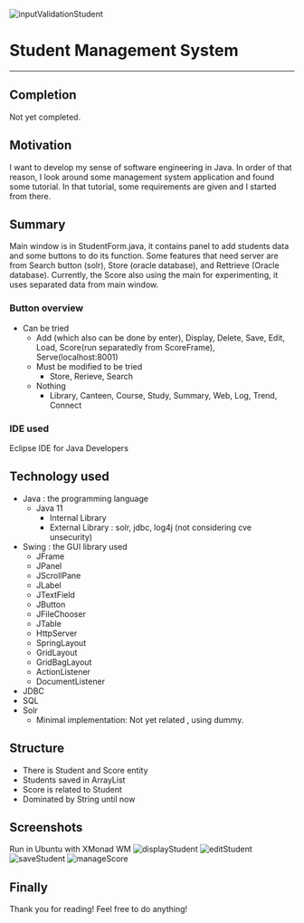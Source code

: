 ![inputValidationStudent](https://user-images.githubusercontent.com/42773358/146238900-bd6a8487-3260-4a4c-8944-320ffed6ef6a.png)
# Student Management System
---
## Completion
Not yet completed.
## Motivation
I want to develop my sense of software engineering in Java. In order of that reason, I look around some management system application and found some tutorial. In that tutorial, some requirements are given and I started from there.
## Summary
Main window is in StudentForm.java, it contains panel to add students data and some buttons to do its function. Some features that need server are from Search button (solr), Store (oracle database), and Rettrieve (Oracle database). Currently, the Score also using the main for experimenting, it uses separated data from main window.
### Button overview
* Can be tried
  * Add (which also can be done by enter), Display, Delete, Save, Edit, Load, Score(run separatedly from ScoreFrame), Serve(localhost:8001)
  * Must be modified to be tried
    * Store, Rerieve, Search
  * Nothing
    * Library, Canteen, Course, Study, Summary, Web, Log, Trend, Connect
### IDE used
Eclipse IDE for Java Developers
## Technology used
* Java : the programming language
  * Java 11
    * Internal Library
    * External Library : solr, jdbc, log4j (not considering cve unsecurity)
* Swing : the GUI library used
  * JFrame
  * JPanel
  * JScrollPane
  * JLabel
  * JTextField
  * JButton
  * JFileChooser
  * JTable
  * HttpServer
  * SpringLayout
  * GridLayout
  * GridBagLayout
  * ActionListener
  * DocumentListener
* JDBC
* SQL
* Solr
    * Minimal implementation: Not yet related , using dummy.
## Structure
* There is Student and Score entity
* Students saved in ArrayList
* Score is related to Student
* Dominated by String until now
## Screenshots
Run in Ubuntu with XMonad WM
![displayStudent](https://user-images.githubusercontent.com/42773358/146239008-d218f57f-1807-4d62-b27e-49d0e0cc4825.png)
![editStudent](https://user-images.githubusercontent.com/42773358/146239140-9a0fa963-5d5b-46fa-8200-9ef308c17687.png)
![saveStudent](https://user-images.githubusercontent.com/42773358/146239183-7640bece-a410-4410-82d7-4192d7450bd7.png)
![manageScore](https://user-images.githubusercontent.com/42773358/146239202-1543b2c1-bdf3-4bfa-b712-1b71f6d9bfdc.png)
## Finally
Thank you for reading! Feel free to do anything!
